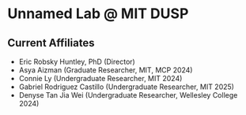 # Unnamed Lab @ MIT DUSP

## Current Affiliates

+ Eric Robsky Huntley, PhD (Director)
+ Asya Aizman (Graduate Researcher, MIT, MCP 2024)
+ Connie Ly (Undergraduate Researcher, MIT 2024)
+ Gabriel Rodriguez Castillo (Undergraduate Researcher, MIT 2025)
+ Denyse Tan Jia Wei (Undergraduate Researcher, Wellesley College 2024)
